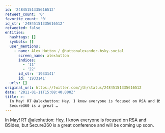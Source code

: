 ```yaml
---
id: '24845151335616512'
retweet_count: '0'
favorite_count: '0'
id_str: '24845151335616512'
retweeted: false
entities:
  hashtags: []
  symbols: []
  user_mentions:
    - name: Alex Hutton / @huttonalexander.bsky.social
      screen_name: alexhutton
      indices:
        - '11'
        - '22'
      id_str: '1933141'
      id: '1933141'
  urls: []
original_url: https://twitter.com/jth/status/24845151335616512
date: '2011-01-11T15:08:40.000Z'
title: >-
  In May! RT @alexhutton: Hey, I know everyone is focused on RSA and BSides, but
  Secure360 is a great …
---
```


In May! RT @alexhutton: Hey, I know everyone is focused on RSA and BSides, but Secure360 is a great conference and will be coming up soon.